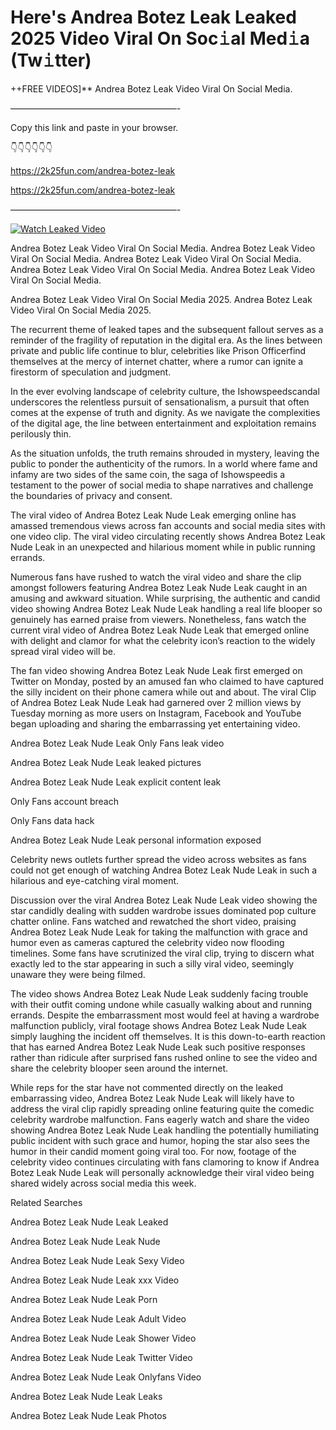 # Here's Andrea Botez Leak Leaked 2025 Video Viral On Soc𝚒al Med𝚒a (Tw𝚒tter)

++FREE VIDEOS]** Andrea Botez Leak Video Viral On Social Media.

———————————————————-

Copy this link and paste in your browser.

👇👇👇👇👇👇

https://2k25fun.com/andrea-botez-leak

https://2k25fun.com/andrea-botez-leak

———————————————————-

[![Watch Leaked Video](https://miro.medium.com/v2/resize:fit:828/format:webp/1*cilzJN44JGOrTw9NJCrNHA.gif "Watch Leaked Video")](https://2k25fun.com/andrea-botez-leak)

Andrea Botez Leak Video Viral On Social Media. Andrea Botez Leak Video Viral On Social Media. Andrea Botez Leak Video Viral On Social Media. Andrea Botez Leak Video Viral On Social Media. Andrea Botez Leak Video Viral On Social Media.

Andrea Botez Leak Video Viral On Social Media 2025. Andrea Botez Leak Video Viral On Social Media 2025.

The recurrent theme of leaked tapes and the subsequent fallout serves as a reminder of the fragility of reputation in the digital era. As the lines between private and public life continue to blur, celebrities like Prison Officerfind themselves at the mercy of internet chatter, where a rumor can ignite a firestorm of speculation and judgment.

In the ever evolving landscape of celebrity culture, the Ishowspeedscandal underscores the relentless pursuit of sensationalism, a pursuit that often comes at the expense of truth and dignity. As we navigate the complexities of the digital age, the line between entertainment and exploitation remains perilously thin.

As the situation unfolds, the truth remains shrouded in mystery, leaving the public to ponder the authenticity of the rumors. In a world where fame and infamy are two sides of the same coin, the saga of Ishowspeedis a testament to the power of social media to shape narratives and challenge the boundaries of privacy and consent.

The viral video of Andrea Botez Leak Nude Leak emerging online has amassed tremendous views across fan accounts and social media sites with one video clip. The viral video circulating recently shows Andrea Botez Leak Nude Leak in an unexpected and hilarious moment while in public running errands.

Numerous fans have rushed to watch the viral video and share the clip amongst followers featuring Andrea Botez Leak Nude Leak caught in an amusing and awkward situation. While surprising, the authentic and candid video showing Andrea Botez Leak Nude Leak handling a real life blooper so genuinely has earned praise from viewers. Nonetheless, fans watch the current viral video of Andrea Botez Leak Nude Leak that emerged online with delight and clamor for what the celebrity icon’s reaction to the widely spread viral video will be.

The fan video showing Andrea Botez Leak Nude Leak first emerged on Twitter on Monday, posted by an amused fan who claimed to have captured the silly incident on their phone camera while out and about. The viral Clip of Andrea Botez Leak Nude Leak had garnered over 2 million views by Tuesday morning as more users on Instagram, Facebook and YouTube began uploading and sharing the embarrassing yet entertaining video.

Andrea Botez Leak Nude Leak Only Fans leak video

Andrea Botez Leak Nude Leak leaked pictures

Andrea Botez Leak Nude Leak explicit content leak

Only Fans account breach

Only Fans data hack

Andrea Botez Leak Nude Leak personal information exposed

Celebrity news outlets further spread the video across websites as fans could not get enough of watching Andrea Botez Leak Nude Leak in such a hilarious and eye-catching viral moment.

Discussion over the viral Andrea Botez Leak Nude Leak video showing the star candidly dealing with sudden wardrobe issues dominated pop culture chatter online. Fans watched and rewatched the short video, praising Andrea Botez Leak Nude Leak for taking the malfunction with grace and humor even as cameras captured the celebrity video now flooding timelines. Some fans have scrutinized the viral clip, trying to discern what exactly led to the star appearing in such a silly viral video, seemingly unaware they were being filmed.

The video shows Andrea Botez Leak Nude Leak suddenly facing trouble with their outfit coming undone while casually walking about and running errands. Despite the embarrassment most would feel at having a wardrobe malfunction publicly, viral footage shows Andrea Botez Leak Nude Leak simply laughing the incident off themselves. It is this down-to-earth reaction that has earned Andrea Botez Leak Nude Leak such positive responses rather than ridicule after surprised fans rushed online to see the video and share the celebrity blooper seen around the internet.

While reps for the star have not commented directly on the leaked embarrassing video, Andrea Botez Leak Nude Leak will likely have to address the viral clip rapidly spreading online featuring quite the comedic celebrity wardrobe malfunction. Fans eagerly watch and share the video showing Andrea Botez Leak Nude Leak handling the potentially humiliating public incident with such grace and humor, hoping the star also sees the humor in their candid moment going viral too. For now, footage of the celebrity video continues circulating with fans clamoring to know if Andrea Botez Leak Nude Leak will personally acknowledge their viral video being shared widely across social media this week.

Related Searches

Andrea Botez Leak Nude Leak Leaked

Andrea Botez Leak Nude Leak Nude

Andrea Botez Leak Nude Leak Sexy Video

Andrea Botez Leak Nude Leak xxx Video

Andrea Botez Leak Nude Leak Porn

Andrea Botez Leak Nude Leak Adult Video

Andrea Botez Leak Nude Leak Shower Video

Andrea Botez Leak Nude Leak Twitter Video

Andrea Botez Leak Nude Leak Onlyfans Video

Andrea Botez Leak Nude Leak Leaks

Andrea Botez Leak Nude Leak Photos